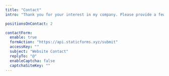 ```yaml
---
title: "Contact"
intro: "Thank you for your interest in my company. Please provide a few details."

positionsOnContact: 2

contactForm:
  enable: true
  formAction: "https://api.staticforms.xyz/submit"
  accessKey: ""
  subject: "Website Contact"
  replyTo: "@"
  enableCaptcha: false
  captchaSiteKey: ""
---
```

